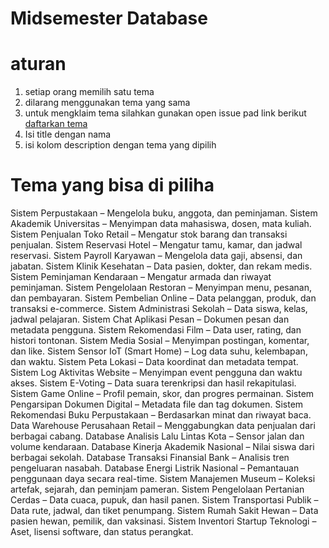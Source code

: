 # Midsemester Database

# aturan
1. setiap orang memilih satu tema
2. dilarang menggunakan tema yang sama
3. untuk mengklaim tema silahkan gunakan open issue pad link berikut [daftarkan tema](https://github.com/almuhdilkarim/examp/issues/new/choose)
4. Isi title dengan nama
5. isi kolom description dengan tema yang dipilih

# Tema yang bisa di piliha
Sistem Perpustakaan – Mengelola buku, anggota, dan peminjaman.
Sistem Akademik Universitas – Menyimpan data mahasiswa, dosen, mata kuliah.
Sistem Penjualan Toko Retail – Mengatur stok barang dan transaksi penjualan.
Sistem Reservasi Hotel – Mengatur tamu, kamar, dan jadwal reservasi.
Sistem Payroll Karyawan – Mengelola data gaji, absensi, dan jabatan.
Sistem Klinik Kesehatan – Data pasien, dokter, dan rekam medis.
Sistem Peminjaman Kendaraan – Mengatur armada dan riwayat peminjaman.
Sistem Pengelolaan Restoran – Menyimpan menu, pesanan, dan pembayaran.
Sistem Pembelian Online – Data pelanggan, produk, dan transaksi e-commerce.
Sistem Administrasi Sekolah – Data siswa, kelas, jadwal pelajaran.
Sistem Chat Aplikasi Pesan – Dokumen pesan dan metadata pengguna.
Sistem Rekomendasi Film – Data user, rating, dan histori tontonan.
Sistem Media Sosial – Menyimpan postingan, komentar, dan like.
Sistem Sensor IoT (Smart Home) – Log data suhu, kelembapan, dan waktu.
Sistem Peta Lokasi – Data koordinat dan metadata tempat.
Sistem Log Aktivitas Website – Menyimpan event pengguna dan waktu akses.
Sistem E-Voting – Data suara terenkripsi dan hasil rekapitulasi.
Sistem Game Online – Profil pemain, skor, dan progres permainan.
Sistem Pengarsipan Dokumen Digital – Metadata file dan tag dokumen.
Sistem Rekomendasi Buku Perpustakaan – Berdasarkan minat dan riwayat baca.
Data Warehouse Perusahaan Retail – Menggabungkan data penjualan dari berbagai cabang.
Database Analisis Lalu Lintas Kota – Sensor jalan dan volume kendaraan.
Database Kinerja Akademik Nasional – Nilai siswa dari berbagai sekolah.
Database Transaksi Finansial Bank – Analisis tren pengeluaran nasabah.
Database Energi Listrik Nasional – Pemantauan penggunaan daya secara real-time.
Sistem Manajemen Museum – Koleksi artefak, sejarah, dan peminjam pameran.
Sistem Pengelolaan Pertanian Cerdas – Data cuaca, pupuk, dan hasil panen.
Sistem Transportasi Publik – Data rute, jadwal, dan tiket penumpang.
Sistem Rumah Sakit Hewan – Data pasien hewan, pemilik, dan vaksinasi.
Sistem Inventori Startup Teknologi – Aset, lisensi software, dan status perangkat.
